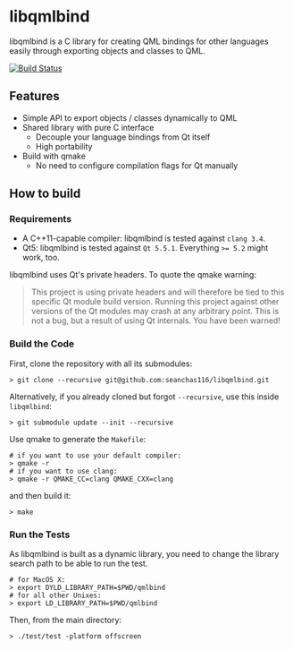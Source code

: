 # libqmlbind

libqmlbind is a C library for creating QML bindings for other languages easily through exporting objects and classes to QML.

[![Build Status](https://travis-ci.org/seanchas116/libqmlbind.svg?branch=master)](https://travis-ci.org/seanchas116/libqmlbind)

## Features

* Simple API to export objects / classes dynamically to QML
* Shared library with pure C interface
  * Decouple your language bindings from Qt itself
  * High portability
* Build with qmake
  * No need to configure compilation flags for Qt manually

## How to build
### Requirements
* A C++11-capable compiler: libqmlbind is tested against `clang 3.4`.
* Qt5: libqmlbind is tested against `Qt 5.5.1`. Everything `>= 5.2` might work, too.

libqmlbind uses Qt's private headers. To quote the qmake warning:

> This project is using private headers and will therefore be tied to this specific Qt module build version.
> Running this project against other versions of the Qt modules may crash at any arbitrary point.
> This is not a bug, but a result of using Qt internals. You have been warned!


### Build the Code
First, clone the repository with all its submodules:
```
> git clone --recursive git@github.com:seanchas116/libqmlbind.git
```

Alternatively, if you already cloned but forgot `--recursive`, use this inside `libqmlbind`:
```
> git submodule update --init --recursive
```

Use qmake to generate the `Makefile`:
```
# if you want to use your default compiler:
> qmake -r
# if you want to use clang:
> qmake -r QMAKE_CC=clang QMAKE_CXX=clang
```

and then build it:
```
> make
```

### Run the Tests
As libqmlbind is built as a dynamic library, you need to change the library search path to be able to run the test.
```
# for MacOS X:
> export DYLD_LIBRARY_PATH=$PWD/qmlbind
# for all other Unixes:
> export LD_LIBRARY_PATH=$PWD/qmlbind
```
Then, from the main directory:
```
> ./test/test -platform offscreen
```
